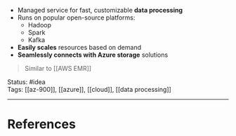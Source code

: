 - ﻿﻿Managed service for fast, customizable **data processing**
- ﻿﻿Runs on popular open-source platforms:
	- ﻿﻿Hadoop
	- ﻿﻿Spark
	- Kafka
- ﻿﻿**Easily scales** resources based on demand
- ﻿﻿**Seamlessly connects with Azure storage** solutions

> Similar to [[AWS EMR]]

Status: #idea  
Tags: [[az-900]], [[azure]], [[cloud]], [[data processing]]  

---
# References